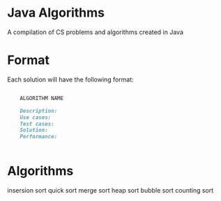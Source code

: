 # Java Algorithms

A compilation of CS problems and algorithms created in Java

# Format

Each solution will have the following format:

```md

    ALGORITHM NAME

    Description:
    Use cases:
    Test cases:
    Solution:
    Performance:
 
```

# Algorithms

insersion sort
quick sort
merge sort
heap sort
bubble sort
counting sort
